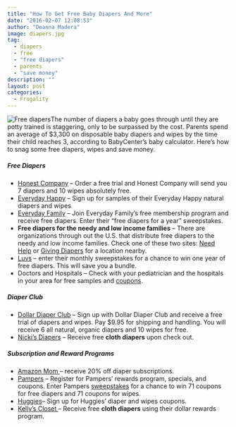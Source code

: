 ```yaml
---
title: "How To Get Free Baby Diapers And More"
date: "2016-02-07 12:08:53"
author: "Deanna Madera"
image: diapers.jpg
tag:
  - diapers
  - free
  - "free diapers"
  - parents
  - "save money"
description: ""
layout: post
categories:
  - Frugality
---
```


![Free diapers](http://mt2.wpengine.com/wp-content/uploads/2015/12/diapers-1024x685.jpg)The number of diapers a baby goes through until they are potty trained is staggering, only to be surpassed by the cost. Parents spend an average of $3,300 on disposable baby diapers and wipes by the time their child reaches 3, according to BabyCenter’s baby calculator. Here’s how to snag some free diapers, wipes and save money.

##### Free Diapers

- [Honest Company](<https://www.honest.com/account/select-bundle?sid=10176&cid=google&mid=search&aid=Brand-Products%20(Exact):Baby-Diapers%20(t):honest%20diapers:e&pid=gsl&adgid=kwd-33523083544&gclid=CjwKEAiA7f-yBRDAgdv4jZ-78TwSJAA_WdMat0c4n04wK7mepUMkBh5OdO-5AxfHdtHluhJJvoFzlxoCowfw_wcB>) – Order a free trial and Honest Company will send you 7 diapers and 10 wipes absolutely free.
- [Everyday Happy](https://www.everydayhappy.com/signup/?sf=free-trial-offer&m=baby-products&cam=USA-Google-Search-Branding-EDH&ref=5022767&creative=80590329997&kw=everyday%20happy&placement=&adgroup=%7Badgroup%7D&utm_source=adwords&utm_medium=search&utm_campaign=USA-Google-Search-Branding-EDH&sub_id=EDH-Keywords&gclid=CjwKEAiA7f-yBRDAgdv4jZ-78TwSJAA_WdMahgbC-nGa3y14Yc4rSMGtiY3my2tWIZn-eyGyM9npixoCG-bw_wcB&utm_expid=86940789-44.9aBsu12hS_iPb1PSud_wIg.0&utm_referrer=https%3A%2F%2Fwww.google.com%2F) – Sign up for samples of their Everyday Happy natural diapers and wipes
- [Everyday Family](http://reg.everydayfamily.com/t/408/?path=ef275r&tc=110516&subid=Free-Diaper-EXACT&subid2=free%20diapers) – Join Everyday Family’s free membership program and receive free diapers. Enter their “free diapers for a year” sweepstakes.
- **Free diapers for the needy and low income families** – There are organizations through out the U.S. that distribute free diapers to the needy and low income families. Check one of these two sites: [Need Help](http://www.needhelppayingbills.com/html/free_diapers.html) or [Giving Diapers](http://www.givingdiapersgivinghope.org/) for a location nearby.
- [Luvs](http://www.luvsdiapers.com/en-us/offers-promotions/diapers-sweepstakes) – enter their monthly sweepstakes for a chance to win one year of free diapers. This will save you a bundle.
- Doctors and Hospitals – Check with your pediatrician and the hospitals in your area for free samples and [coupons](/9-ways-to-cut-prescription-drug-costs).

##### Diaper Club

- [Dollar Diaper Club](https://dollardiaperclub.com/free-trial-diapers-and-products?system_controller=checkout&system_action=freeTrialsDiapersProducts) – Sign up with Dollar Diaper Club and receive a free trial of diapers and wipes. Pay $9.95 for shipping and handling. You will receive 6 all natural, organic diapers and 10 wipes for free.
- [Nicki’s Diapers](http://www.nickisdiapers.com/customer-rewards.html) – Receive free **cloth diapers** upon check out.

##### Subscription and Reward Programs

- [Amazon Mom ](https://www.amazon.com/gp/mom/signup/?ie=UTF8&camp=1789&creative=390957&linkCode=ur2&tag=kracoulad-20&linkId=OXZCU6IMLVGKL5FT)– receive 20% off diaper subscriptions.
- [Pampers](http://www.pampers.com/en-us/diapers-wipes?&utm_source=google&utm_medium=cpc&utm_campaign=Pampers_Search_Category%20Interest.Exact&utm_term=free%20diapers&utm_content=sVIMKsYWz%7Cdc_free%20diapers_e_51451033675&gclid=CjwKEAiA7f-yBRDAgdv4jZ-78TwSJAA_WdMa8Fbl03HTd5Zy1pAumK4mgF2L7QGPgdVqxfa5cIUAgRoCSOfw_wcB) – Register for Pampers’ rewards program, specials, and coupons. Enter Pampers [sweepstakes](http://www.pampers.com/en-us/rewards/diapers--wipes-sweepstakes) for a chance to win 71 coupons for free diapers and 71 coupons for wipes.
- [Huggies](https://www.huggies.com/en-US/Register)– Sign up for Huggies’ diaper and wipes coupons.
- [Kelly’s Closet ](http://www.kellyscloset.com/FREE-Diapers_ep_59-1.html)– Receive free **cloth diapers** using their dollar rewards program.
